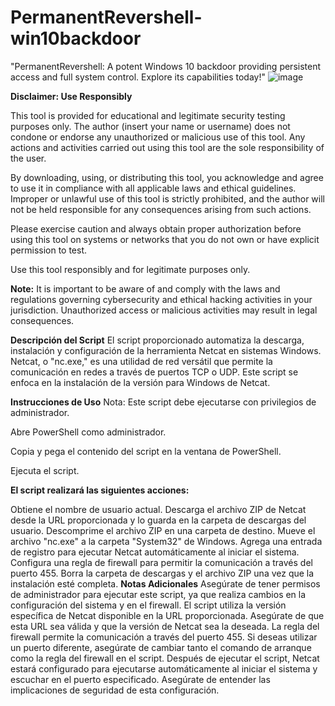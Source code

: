 # PermanentRevershell-win10backdoor
 "PermanentRevershell: A potent Windows 10 backdoor providing persistent access and full system control. Explore its capabilities today!"
![image](https://github.com/alariordas/PermanentRevershell-win10backdoor/assets/80034759/82e62466-3dff-4a75-b90d-51602e27e753)

**Disclaimer: Use Responsibly**

This tool is provided for educational and legitimate security testing purposes only. The author (insert your name or username) does not condone or endorse any unauthorized or malicious use of this tool. Any actions and activities carried out using this tool are the sole responsibility of the user.

By downloading, using, or distributing this tool, you acknowledge and agree to use it in compliance with all applicable laws and ethical guidelines. Improper or unlawful use of this tool is strictly prohibited, and the author will not be held responsible for any consequences arising from such actions.

Please exercise caution and always obtain proper authorization before using this tool on systems or networks that you do not own or have explicit permission to test.

Use this tool responsibly and for legitimate purposes only.

**Note:** It is important to be aware of and comply with the laws and regulations governing cybersecurity and ethical hacking activities in your jurisdiction. Unauthorized access or malicious activities may result in legal consequences.

**Descripción del Script**
El script proporcionado automatiza la descarga, instalación y configuración de la herramienta Netcat en sistemas Windows. Netcat, o "nc.exe," es una utilidad de red versátil que permite la comunicación en redes a través de puertos TCP o UDP. Este script se enfoca en la instalación de la versión para Windows de Netcat.

**Instrucciones de Uso**
Nota: Este script debe ejecutarse con privilegios de administrador.

Abre PowerShell como administrador.

Copia y pega el contenido del script en la ventana de PowerShell.

Ejecuta el script.

**El script realizará las siguientes acciones:**

Obtiene el nombre de usuario actual.
Descarga el archivo ZIP de Netcat desde la URL proporcionada y lo guarda en la carpeta de descargas del usuario.
Descomprime el archivo ZIP en una carpeta de destino.
Mueve el archivo "nc.exe" a la carpeta "System32" de Windows.
Agrega una entrada de registro para ejecutar Netcat automáticamente al iniciar el sistema.
Configura una regla de firewall para permitir la comunicación a través del puerto 455.
Borra la carpeta de descargas y el archivo ZIP una vez que la instalación esté completa.
**Notas Adicionales**
Asegúrate de tener permisos de administrador para ejecutar este script, ya que realiza cambios en la configuración del sistema y en el firewall.
El script utiliza la versión específica de Netcat disponible en la URL proporcionada. Asegúrate de que esta URL sea válida y que la versión de Netcat sea la deseada.
La regla del firewall permite la comunicación a través del puerto 455. Si deseas utilizar un puerto diferente, asegúrate de cambiar tanto el comando de arranque como la regla del firewall en el script.
Después de ejecutar el script, Netcat estará configurado para ejecutarse automáticamente al iniciar el sistema y escuchar en el puerto especificado. Asegúrate de entender las implicaciones de seguridad de esta configuración.

